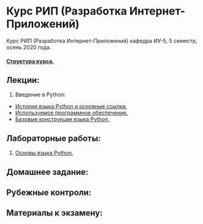 # Курс РИП (Разработка Интернет-Приложений)
Курс РИП (Разработка Интернет-Приложений) кафедра ИУ-5, 5 семестр, осень 2020 года.

#### [Структура курса.](https://github.com/iu5team/iu5web-fall-2020/blob/master/pres/rip_intro.pdf)

## Лекции:
1. Введение в Python:
- [История языка Python и основные ссылки.](https://github.com/iu5team/iu5web-fall-2020/wiki/python_intro)
- [Используемое программное обеспечение.](https://github.com/iu5team/iu5web-fall-2020/wiki/IDE)
- [Базовые конструкции языка Python.](https://nbviewer.jupyter.org/github/iu5team/iu5web-fall-2020/blob/master/notebooks/lect_1/python_lect_1.ipynb)

## Лабораторные работы:
1. [Основы языка Python.](https://github.com/iu5team/iu5web-fall-2020/wiki/lab_python_intro)


## Домашнее задание:


## Рубежные контроли:


## Материалы к экзамену:

